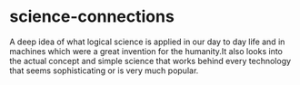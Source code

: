 # science-connections
A deep idea of what logical science is applied in our day to day life and in machines which were a great invention for the humanity.It also looks into the  actual concept and simple science that works behind every technology that seems sophisticating or is very much popular.
